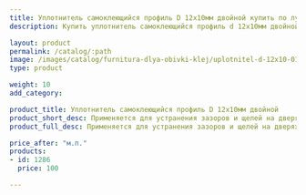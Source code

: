 ```yaml
---
title: Уплотнитель самоклеющийся профиль D 12х10мм двойной купить по лучшей цене с доставкой - Поролоныч
description: Купить уплотнитель самоклеющийся профиль d 12х10мм двойной в розницу с доставкой по Москве в интернет-магазине Поролоныча.

layout: product
permalink: /catalog/:path
image: /images/catalog/furnitura-dlya-obivki-klej/uplotnitel-d-12x10-01_1600w.jpg
type: product

weight: 10
add_category: 

product_title: Уплотнитель самоклеющийся профиль D 12х10мм двойной
product_short_desc: Применяется для устранения зазоров и щелей на дверях.
product_full_desc: Применяется для устранения зазоров и щелей на дверях.

price_after: "м.п."
products:
- id: 1286
  price: 100

---
```

